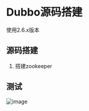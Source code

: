 


# Dubbo源码搭建

使用2.6.x版本  
<!-- 

dubbo源码搭建
https://www.cnblogs.com/coderap/p/8746562.html
-->


## 源码搭建
1. 搭建zookeeper


## 测试
![image](http://www.wt1814.com/static/view/images/microService/Dubbo/dubbo-68.png)   



